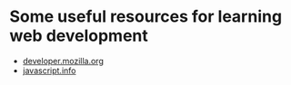 # Some useful resources for learning web development

- [developer.mozilla.org](https://developer.mozilla.org/en-US/docs/Learn)
- [javascript.info](https://javascript.info/js)
